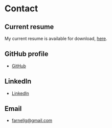 # Contact

## Current resume

My current resume is available for download, [here](../source/_static/Geoff_Farnell_CV_Senior_Technical_Writer_Feb_2023.pdf "Resume for Geoff Farnell").


## GitHub profile

* <a href="https://github.com/techcommdude" target="_blank" rel="noopener" title="Geoff's GitHub profile">GitHub</a>


## LinkedIn

* <a href="https://www.linkedin.com/in/farnellg/" target="_blank" rel="noopener" title="Geoff's LinkedIn profile">LinkedIn</a>

## Email

* [farnellg@gmail.com](mailto:farnellg@gmail.com)


<!-- Use this format to open links in another tab:

<a href="https://youtu.be/6WfF_JHMtnU" target="_blank" rel="noopener">https://youtu.be/6WfF_JHMtnU</a> -->